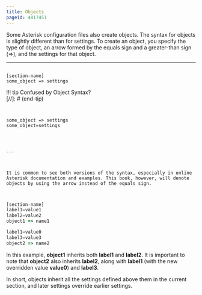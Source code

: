 ```yaml
---
title: Objects
pageid: 4817451
---
```


Some Asterisk configuration files also create objects. The syntax for objects is slightly different than for settings. To create an object, you specify the type of object, an arrow formed by the equals sign and a greater-than sign (=>), and the settings for that object.




---

  
  


```

[section-name]
some_object => settings

```




!!! tip 
    Confused by Object Syntax?  
[//]: # (end-tip)


  
  


```


some_object => settings
some_object=settings
  



---



It is common to see both versions of the syntax, especially in online Asterisk documentation and examples. This book, however, will denote objects by using the arrow instead of the equals sign.



```




```javascript title="---" linenums="1"
[section-name]
label1=value1
label2=value2
object1 => name1

label1=value0
label3=value3
object2 => name2

```


In this example, **object1** inherits both **label1** and **label2**. It is important to note that **object2** also inherits **label2**, along with **label1** (with the new overridden value **value0**) and **label3**.


In short, objects inherit all the settings defined above them in the current section, and later settings override earlier settings.

